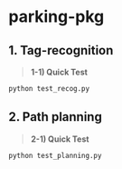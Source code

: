# parking-pkg

## 1. Tag-recognition

> __1-1) Quick Test__

~~~python
python test_recog.py
~~~



## 2. Path planning

> __2-1) Quick Test__

~~~python
python test_planning.py
~~~



